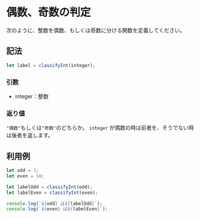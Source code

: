 # 偶数、奇数の判定

次のように、整数を偶数、もしくは奇数に分ける関数を定義してください。

## 記法

~~~javascript
let label = classifyInt(integer);
~~~

### 引数

* integer：整数

### 返り値

`"偶数"`もしくは`"奇数"`のどちらか。
`integer` が偶数の時は前者を、そうでない時は後者を返します。

## 利用例

~~~javascript
let odd = 3;
let even = 10;

let labelOdd = classifyInt(odd);
let labelEven = classifyInt(even);

console.log(`${odd} は${labelOdd}`);
console.log(`${even} は${labelEven}`);
~~~
